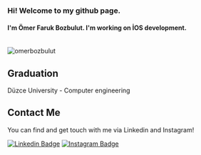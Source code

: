 ### Hi! Welcome to my github page.
#### I'm Ömer Faruk Bozbulut. I'm working on İOS development. <br><br>

<p ><img src="https://github-readme-stats.vercel.app/api/top-langs?username=omerbozbulut&show_icons=true&locale=en&" alt="omerbozbulut" /></p>

## Graduation  
Düzce University - Computer engineering <br> 

## Contact Me   
You can find and get touch with me via Linkedin and Instagram!   <br>

[![Linkedin Badge](https://img.shields.io/badge/omerfarukbozbulut-follow%20on%20linkedin-blue?style=for-the-badge&logo=linkedin)](https://www.linkedin.com/in/ömer-faruk-bozbulut-29b530201/) [![Instagram Badge](https://img.shields.io/badge/omerfarukbozbulut-follow%20on%20instagram-blue?style=for-the-badge&logo=instagram)](https://www.instagram.com/omerbozbulut/)
